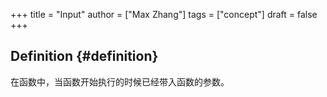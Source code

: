+++
title = "Input"
author = ["Max Zhang"]
tags = ["concept"]
draft = false
+++

## Definition {#definition}

在函数中，当函数开始执行的时候已经带入函数的参数。
